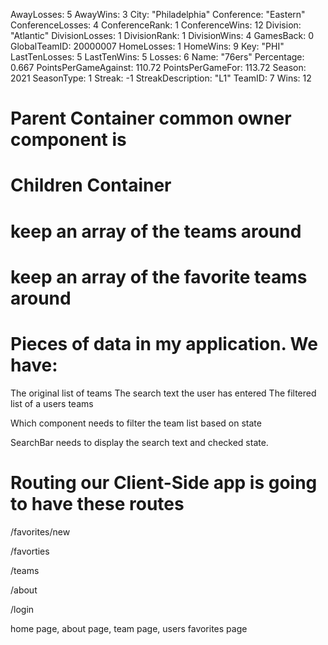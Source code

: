 AwayLosses: 5
AwayWins: 3
City: "Philadelphia"
Conference: "Eastern"
ConferenceLosses: 4
ConferenceRank: 1
ConferenceWins: 12
Division: "Atlantic"
DivisionLosses: 1
DivisionRank: 1
DivisionWins: 4
GamesBack: 0
GlobalTeamID: 20000007
HomeLosses: 1
HomeWins: 9
Key: "PHI"
LastTenLosses: 5
LastTenWins: 5
Losses: 6
Name: "76ers"
Percentage: 0.667
PointsPerGameAgainst: 110.72
PointsPerGameFor: 113.72
Season: 2021
SeasonType: 1
Streak: -1
StreakDescription: "L1"
TeamID: 7
Wins: 12

# Parent Container common owner component is

# Children Container

# keep an array of the teams around

# keep an array of the favorite teams around

# Pieces of data in my application. We have:

The original list of teams
The search text the user has entered
The filtered list of a users teams

Which component needs to filter the team list based on state

SearchBar needs to display the search text and checked state.

# Routing our Client-Side app is going to have these routes

/favorites/new

/favorties

/teams

/about

/login

home page, about page, team page, users favorites page
